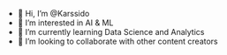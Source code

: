 - 👋 Hi, I’m @Karssido
- 👀 I’m interested in AI & ML
- 🌱 I’m currently learning Data Science and Analytics
- 💞️ I’m looking to collaborate with other content creators


<!---
Karssido/Karssido is a ✨ special ✨ repository because its `README.md` (this file) appears on your GitHub profile.
You can click the Preview link to take a look at your changes.
--->
